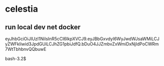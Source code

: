 # celestia 



## run local dev net docker



eyJhbGciOiJIUzI1NiIsInR5cCI6IkpXVCJ9.eyJBbGxvdyI6WyJwdWJsaWMiLCJyZWFkIiwid3JpdGUiLCJhZG1pbiJdfQ.bDuO4JJZmbvZxWmiDxNjIdPoCWRm7WtTbhbnvQQbuwE


bash-3.2$ 

